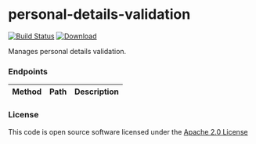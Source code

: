 # personal-details-validation

[![Build Status](https://travis-ci.org/hmrc/personal-details-validation.svg)](https://travis-ci.org/hmrc/personal-details-validation) [ ![Download](https://api.bintray.com/packages/hmrc/releases/personal-details-validation/images/download.svg) ](https://bintray.com/hmrc/releases/personal-details-validation/_latestVersion)

Manages personal details validation.

### Endpoints

| Method | Path                                                            | Description                                                             |
|--------|-----------------------------------------------------------------|-------------------------------------------------------------------------|

### License

This code is open source software licensed under the [Apache 2.0 License]("http://www.apache.org/licenses/LICENSE-2.0.html")

